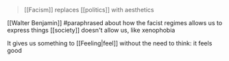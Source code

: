 > [[Facism]] replaces [[politics]] with aesthetics

[[Walter Benjamin]] #paraphrased about how the facist regimes allows us to express things [[society]] doesn't allow us, like xenophobia

It gives us something to [[Feeling|feel]] without the need to think: it feels good
